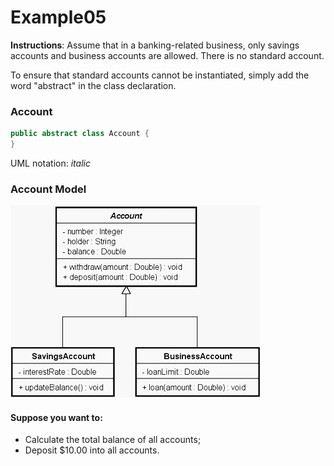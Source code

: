 # Example05
**Instructions**: Assume that in a banking-related business, only savings accounts and business accounts are allowed. There is no standard account.

To ensure that standard accounts cannot be instantiated, simply add the word "abstract" in the class declaration.

### Account
```java
public abstract class Account {
}
```
UML notation: $italic$

### Account Model
![Account Model](https://github.com/souzafcharles/Complete-Java-Object-Oriented-Programming-and-Projects/blob/master/Session_K11_Inheritance_and_Polymorphism/Example05/account-model.png)

#### Suppose you want to:
- Calculate the total balance of all accounts;
- Deposit $10.00 into all accounts.